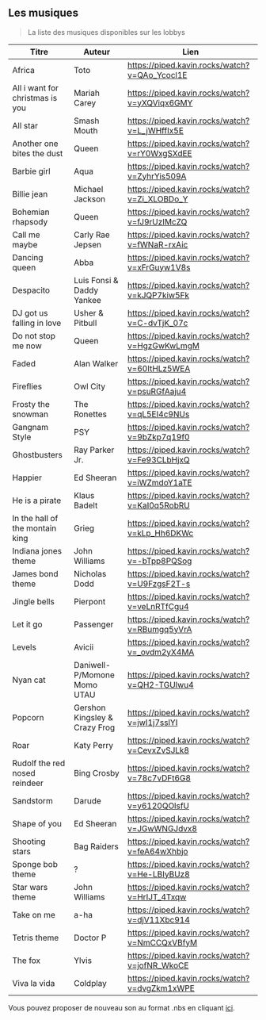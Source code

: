 ## Les musiques
> La liste des musiques disponibles sur les lobbys

| Titre | Auteur |  Lien
|--|--|--|
| Africa | Toto | https://piped.kavin.rocks/watch?v=QAo_Ycocl1E |
| All i want for christmas is you | Mariah Carey | https://piped.kavin.rocks/watch?v=yXQViqx6GMY |
| All star | Smash Mouth | https://piped.kavin.rocks/watch?v=L_jWHffIx5E |
| Another one bites the dust | Queen | https://piped.kavin.rocks/watch?v=rY0WxgSXdEE |
| Barbie girl | Aqua | https://piped.kavin.rocks/watch?v=ZyhrYis509A |
| Billie jean | Michael Jackson | https://piped.kavin.rocks/watch?v=Zi_XLOBDo_Y |
| Bohemian rhapsody | Queen | https://piped.kavin.rocks/watch?v=fJ9rUzIMcZQ |
| Call me maybe | Carly Rae Jepsen | https://piped.kavin.rocks/watch?v=fWNaR-rxAic |
| Dancing queen | Abba | https://piped.kavin.rocks/watch?v=xFrGuyw1V8s |
| Despacito | Luis Fonsi & Daddy Yankee | https://piped.kavin.rocks/watch?v=kJQP7kiw5Fk |
| DJ got us falling in love | Usher & Pitbull | https://piped.kavin.rocks/watch?v=C-dvTjK_07c |
| Do not stop me now | Queen | https://piped.kavin.rocks/watch?v=HgzGwKwLmgM |
| Faded | Alan Walker | https://piped.kavin.rocks/watch?v=60ItHLz5WEA |
| Fireflies | Owl City | https://piped.kavin.rocks/watch?v=psuRGfAaju4 |
| Frosty the snowman | The Ronettes | https://piped.kavin.rocks/watch?v=qL5EI4c9NUs |
| Gangnam Style | PSY | https://piped.kavin.rocks/watch?v=9bZkp7q19f0 |
| Ghostbusters | Ray Parker Jr. | https://piped.kavin.rocks/watch?v=Fe93CLbHjxQ |
| Happier | Ed Sheeran | https://piped.kavin.rocks/watch?v=iWZmdoY1aTE |
| He is a pirate | Klaus Badelt | https://piped.kavin.rocks/watch?v=KaI0q5RobRU |
| In the hall of the montain king | Grieg | https://piped.kavin.rocks/watch?v=kLp_Hh6DKWc |
| Indiana jones theme | John Williams | https://piped.kavin.rocks/watch?v=-bTpp8PQSog |
|  James bond theme | Nicholas Dodd | https://piped.kavin.rocks/watch?v=U9FzgsF2T-s |
| Jingle bells | Pierpont | https://piped.kavin.rocks/watch?v=veLnRTfCgu4 |
| Let it go | Passenger | https://piped.kavin.rocks/watch?v=RBumgq5yVrA |
| Levels | Avicii | https://piped.kavin.rocks/watch?v=_ovdm2yX4MA |
| Nyan cat | Daniwell-P/Momone Momo UTAU | https://piped.kavin.rocks/watch?v=QH2-TGUlwu4 |
| Popcorn | Gershon Kingsley & Crazy Frog | https://piped.kavin.rocks/watch?v=jwI1j7sslYI |
| Roar | Katy Perry | https://piped.kavin.rocks/watch?v=CevxZvSJLk8 |
| Rudolf the red nosed reindeer | Bing Crosby | https://piped.kavin.rocks/watch?v=78c7vDFt6G8 |
| Sandstorm | Darude | https://piped.kavin.rocks/watch?v=y6120QOlsfU |
| Shape of you | Ed Sheeran | https://piped.kavin.rocks/watch?v=JGwWNGJdvx8 |
| Shooting stars | Bag Raiders | https://piped.kavin.rocks/watch?v=feA64wXhbjo |
| Sponge bob theme | ? | https://piped.kavin.rocks/watch?v=He-LBIyBUz8 |
| Star wars theme | John Williams | https://piped.kavin.rocks/watch?v=HrIJT_4Txqw |
| Take on me | a-ha | https://piped.kavin.rocks/watch?v=djV11Xbc914 |
| Tetris theme | Doctor P | https://piped.kavin.rocks/watch?v=NmCCQxVBfyM |
| The fox | Ylvis | https://piped.kavin.rocks/watch?v=jofNR_WkoCE |
| Viva la vida | Coldplay | https://piped.kavin.rocks/watch?v=dvgZkm1xWPE |

Vous pouvez proposer de nouveau son au format .nbs en cliquant [ici](https://github.com/AdlC-Network/contribution/issues/new?assignees=&labels=lobby&template=ajout-de-musique--nbs-.md&title=NBS+%7C+Titre+de+la+musique).
 